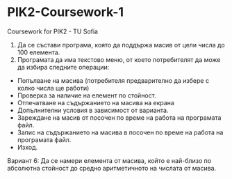 # PIK2-Coursework-1
Coursework for PIK2 - TU Sofia

1. Да се състави програма, която да поддържа масив от цели числа до 100 елемента.
2. Програмата да има текстово меню, от което потребителят да може да избира следните
операции:
  * Попълване на масива (потребителя предварително да избере с колко числа ще
работи)
  * Проверка за наличие на елемент по стойност.
  * Отпечатване на съдържанието на масива на екрана
  * Допълнителни условия в зависимост от варианта.
  * Зареждане на масив от посочен по време на работа на програмата файл.
  * Запис на съдържанието на масива в посочен по време на работа на програмата
файл.
  * Изход.

Вариант 6:
Да се намери елемента от масива, който е най-близо по абсолютна стойност до средно
аритметичното на числата от масива.

